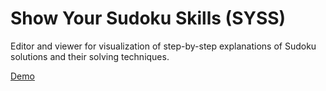# Show Your Sudoku Skills (SYSS)

Editor and viewer for visualization of step-by-step explanations of Sudoku solutions and their solving techniques.

[Demo](https://w0lf3n.github.io/Sudoku-solutions-explained/)
